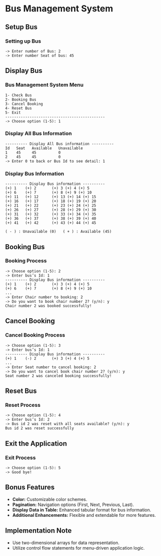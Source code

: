 # Bus Management System

## Setup Bus
### Setting up Bus
```plaintext
-> Enter number of Bus: 2
-> Enter number Seat of bus: 45
```

## Display Bus
### Bus Management System Menu
```plaintext
1- Check Bus
2- Booking Bus
3- Cancel Booking
4- Reset Bus
5- Exit
---------------------------------------------
-> Choose option (1-5): 1
```

### Display All Bus Information
```plaintext
---------- Display All Bus information ----------
Id   Seat   Available   Unavailable
1    45     45          0
2    45     45          0
-> Enter 0 to back or Bus Id to see detail: 1
```

### Display Bus Information
```plaintext
---------- Display Bus information ----------
(+) 1    (+) 2       (+) 3 (+) 4 (+) 5
(+) 6    (+) 7       (+) 8 (+) 9 (+) 10
(+) 11   (+) 12      (+) 13 (+) 14 (+) 15
(+) 16   (+) 17      (+) 18 (+) 19 (+) 20
(+) 21   (+) 22      (+) 23 (+) 24 (+) 25
(+) 26   (+) 27      (+) 28 (+) 29 (+) 30
(+) 31   (+) 32      (+) 33 (+) 34 (+) 35
(+) 36   (+) 37      (+) 38 (+) 39 (+) 40
(+) 41   (+) 42      (+) 43 (+) 44 (+) 45

( - ) : Unavailable (0)   ( + ) : Available (45)
```

## Booking Bus
### Booking Process
```plaintext
-> Choose option (1-5): 2
-> Enter bus’s Id: 1
---------- Display Bus information ----------
(+) 1    (+) 2       (+) 3 (+) 4 (+) 5
(+) 6    (+) 7       (+) 8 (+) 9 (+) 10
...
-> Enter Chair number to booking: 2
-> Do you want to book chair number 2? (y/n): y
Chair number 2 was booked successfully!
```

## Cancel Booking
### Cancel Booking Process
```plaintext
-> Choose option (1-5): 3
-> Enter bus’s Id: 1
---------- Display Bus information ----------
(+) 1    (-) 2       (+) 3 (+) 4 (+) 5
...
-> Enter Seat number to cancel booking: 2
-> Do you want to cancel book chair number 2? (y/n): y
Seat number 2 was canceled booking successfully!
```

## Reset Bus
### Reset Process
```plaintext
-> Choose option (1-5): 4
-> Enter bus’s Id: 2
-> Bus id 2 was reset with all seats available? (y/n): y
Bus id 2 was reset successfully
```

## Exit the Application
### Exit Process
```plaintext
-> Choose option (1-5): 5
-> Good bye!
```

## Bonus Features
- **Color:** Customizable color schemes.
- **Pagination:** Navigation options (First, Next, Previous, Last).
- **Display Data in Table:** Enhanced tabular format for bus information.
- **Additional Enhancements:** Flexible and extendable for more features.

## Implementation Note
- Use two-dimensional arrays for data representation.
- Utilize control flow statements for menu-driven application logic.


